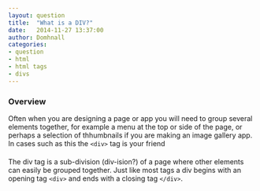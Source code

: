 ```yaml
---
layout: question
title:  "What is a DIV?"
date:   2014-11-27 13:37:00
author: Domhnall
categories:
- question
- html
- html tags
- divs
---
```


### Overview

Often when you are designing a page or app you will need to group several elements together, for example a menu at the top or side of the page, or perhaps a selection of thhumbnails if you are making an image gallery app.
In cases such as this the `<div>` tag is your friend

#### <DIV>

The div tag is a sub-division (div-ision?) of a page where other elements can easily be grouped together. Just like most tags a div begins with an opening tag `<div>` and ends with a closing tag `</div>`.